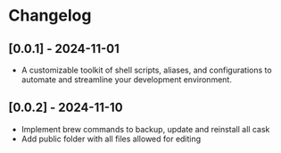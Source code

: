 # Changelog

## [0.0.1] - 2024-11-01
- A customizable toolkit of shell scripts, aliases, and configurations to automate and streamline your development environment.

## [0.0.2] - 2024-11-10
- Implement brew commands to backup, update and reinstall all cask
- Add public folder with all files allowed for editing